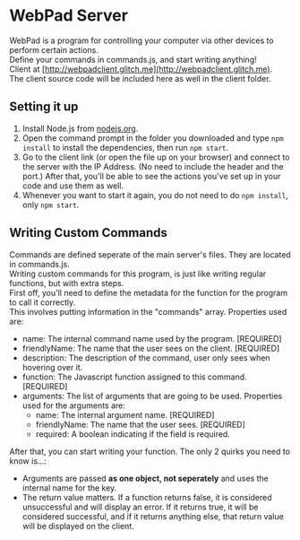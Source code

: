 # WebPad Server

WebPad is a program for controlling your computer via other devices to perform certain actions.  
Define your commands in commands.js, and start writing anything!  
Client at [http://webpadclient.glitch.me](http://webpadclient.glitch.me).  
The client source code will be included here as well in the client folder.  

## Setting it up

1. Install Node.js from [nodejs.org](https://nodejs.org/en/).  
2. Open the command prompt in the folder you downloaded and type `npm install` to install the dependencies, then run `npm start`.  
3. Go to the client link (or open the file up on your browser) and connect to the server with the IP Address. (No need to include the header and the port.) After that, you'll be able to see the actions you've set up in your code and use them as well.  
4. Whenever you want to start it again, you do not need to do `npm install`, only `npm start`.

## Writing Custom Commands

Commands are defined seperate of the main server's files. They are located in commands.js.  
Writing custom commands for this program, is just like writing regular functions, but with extra steps.  
First off, you'll need to define the metadata for the function for the program to call it correctly.  
This involves putting information in the "commands" array. Properties used are:  
- name: The internal command name used by the program. [REQUIRED]
- friendlyName: The name that the user sees on the client. [REQUIRED]
- description: The description of the command, user only sees when hovering over it.
- function: The Javascript function assigned to this command. [REQUIRED]
- arguments: The list of arguments that are going to be used. Properties used for the arguments are:
  - name: The internal argument name. [REQUIRED]
  - friendlyName: The name that the user sees. [REQUIRED]
  - required: A boolean indicating if the field is required.  
  
After that, you can start writing your function. The only 2 quirks you need to know is...:
- Arguments are passed **as one object, not seperately** and uses the internal name for the key.
- The return value matters. If a function returns false, it is considered unsuccessful and will display an error. If it returns true, it will be considered successful, and if it returns anything else, that return value will be displayed on the client.
